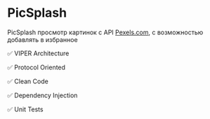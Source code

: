 # PicSplash

PicSplash просмотр картинок с API [Pexels.com](https://www.pexels.com/api/documentation/), с возможностью добавлять в избранное



✅ VIPER Architecture

✅ Protocol Oriented

✅ Clean Code

✅ Dependency Injection

✅ Unit Tests
